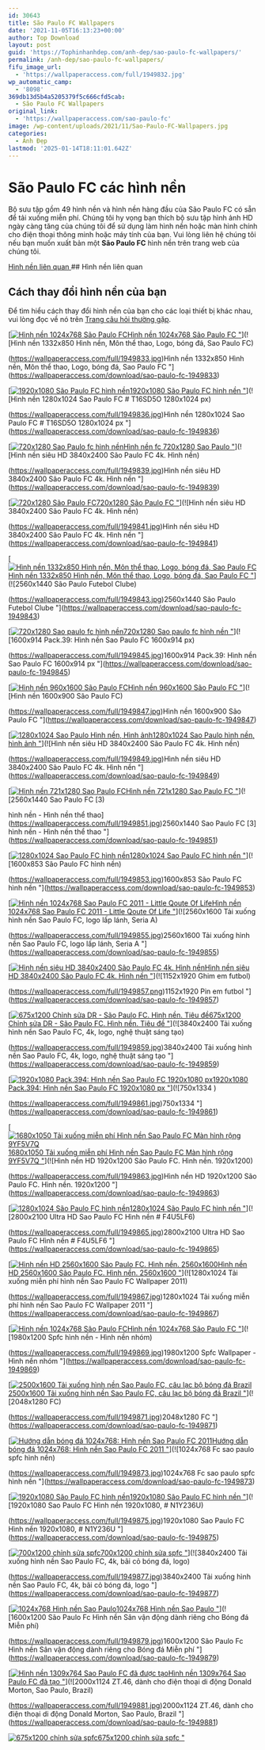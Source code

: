 ```yaml
---
id: 30643
title: São Paulo FC Wallpapers
date: '2021-11-05T16:13:23+00:00'
author: Top Download
layout: post
guid: 'https://Tophinhanhdep.com/anh-dep/sao-paulo-fc-wallpapers/'
permalink: /anh-dep/sao-paulo-fc-wallpapers/
fifu_image_url:
  - 'https://wallpaperaccess.com/full/1949832.jpg'
wp_automatic_camp:
  - '8098'
369db13d5b4a5205379f5c666cfd5cab:
  - São Paulo FC Wallpapers
original_link:
  - 'https://wallpaperaccess.com/sao-paulo-fc'
image: /wp-content/uploads/2021/11/Sao-Paulo-FC-Wallpapers.jpg
categories:
  - Ảnh Đẹp
lastmod: '2025-01-14T18:11:01.642Z'
---
```

# São Paulo FC các hình nền

Bộ sưu tập gồm 49 hình nền và hình nền hàng đầu của São Paulo FC có sẵn để tải xuống miễn phí. Chúng tôi hy vọng bạn thích bộ sưu tập hình ảnh HD ngày càng tăng của chúng tôi để sử dụng làm hình nền hoặc màn hình chính cho điện thoại thông minh hoặc máy tính của bạn. Vui lòng liên hệ chúng tôi nếu bạn muốn xuất bản một **São Paulo FC** hình nền trên trang web của chúng tôi.

[Hình nền liên quan ](#related) ## Hình nền liên quan

## Cách thay đổi hình nền của bạn

Để tìm hiểu cách thay đổi hình nền của bạn cho các loại thiết bị khác nhau, vui lòng đọc về nó trên [Trang câu hỏi thường gặp](https://tophinhanhdep.com/faq/).

  
[[![Hình nền 1024x768 São Paulo FC](https://wallpaperaccess.com/full/1949832.jpg)Hình nền 1024x768 São Paulo FC "](https://wallpaperaccess.com/download/sao-paulo-fc-1949832)](![Hình nền 1332x850 Hình nền, Môn thể thao, Logo, bóng đá, Sao Paulo FC)

(https://wallpaperaccess.com/full/1949833.jpg)Hình nền 1332x850 Hình nền, Môn thể thao, Logo, bóng đá, Sao Paulo FC "](https://wallpaperaccess.com/download/sao-paulo-fc-1949833)

[[![1920x1080 São Paulo FC hình nền](https://wallpaperaccess.com/full/1949834.jpg)1920x1080 São Paulo FC hình nền "](https://wallpaperaccess.com/download/sao-paulo-fc-1949834)](![Hình nền 1280x1024 Sao Paulo FC # T16SD5O 1280x1024 px)

(https://wallpaperaccess.com/full/1949836.jpg)Hình nền 1280x1024 Sao Paulo FC # T16SD5O 1280x1024 px "](https://wallpaperaccess.com/download/sao-paulo-fc-1949836)

[[![720x1280 Sao Paulo fc hình nền](https://wallpaperaccess.com/full/1949838.jpg)Hình nền fc 720x1280 Sao Paulo "](https://wallpaperaccess.com/download/sao-paulo-fc-1949838)](![Hình nền siêu HD 3840x2400 São Paulo FC 4k.  Hình nền)

(https://wallpaperaccess.com/full/1949839.jpg)Hình nền siêu HD 3840x2400 São Paulo FC 4k. Hình nền "](https://wallpaperaccess.com/download/sao-paulo-fc-1949839)

[[![720x1280 São Paulo FC](https://wallpaperaccess.com/full/1949840.jpg)720x1280 São Paulo FC "](https://wallpaperaccess.com/download/sao-paulo-fc-1949840)](![Hình nền siêu HD 3840x2400 São Paulo FC 4k.  Hình nền)

(https://wallpaperaccess.com/full/1949841.jpg)Hình nền siêu HD 3840x2400 São Paulo FC 4k. Hình nền "](https://wallpaperaccess.com/download/sao-paulo-fc-1949841)

[[![Hình nền 1332x850 Hình nền, Môn thể thao, Logo, bóng đá, Sao Paulo FC](https://wallpaperaccess.com/full/1949842.jpg)Hình nền 1332x850 Hình nền, Môn thể thao, Logo, bóng đá, Sao Paulo FC "](https://wallpaperaccess.com/download/sao-paulo-fc-1949842)](![2560x1440 São Paulo Futebol Clube)

(https://wallpaperaccess.com/full/1949843.jpg)2560x1440 São Paulo Futebol Clube "](https://wallpaperaccess.com/download/sao-paulo-fc-1949843)

[[![720x1280 Sao paulo fc hình nền](https://wallpaperaccess.com/full/1949844.jpg)720x1280 Sao paulo fc hình nền "](https://wallpaperaccess.com/download/sao-paulo-fc-1949844)](![1600x914 Pack.39: Hình nền Sao Paulo FC 1600x914 px)

(https://wallpaperaccess.com/full/1949845.jpg)1600x914 Pack.39: Hình nền Sao Paulo FC 1600x914 px "](https://wallpaperaccess.com/download/sao-paulo-fc-1949845)

[[![Hình nền 960x1600 São Paulo FC](https://wallpaperaccess.com/full/1949846.png)Hình nền 960x1600 São Paulo FC "](https://wallpaperaccess.com/download/sao-paulo-fc-1949846)](![Hình nền 1600x900 São Paulo FC)

(https://wallpaperaccess.com/full/1949847.jpg)Hình nền 1600x900 São Paulo FC "](https://wallpaperaccess.com/download/sao-paulo-fc-1949847)

[[![1280x1024 Sao Paulo Hình nền, Hình ảnh](https://wallpaperaccess.com/full/1949848.jpg)1280x1024 Sao Paulo hình nền, hình ảnh "](https://wallpaperaccess.com/download/sao-paulo-fc-1949848)](![Hình nền siêu HD 3840x2400 São Paulo FC 4k.  Hình nền)

(https://wallpaperaccess.com/full/1949849.jpg)Hình nền siêu HD 3840x2400 São Paulo FC 4k. Hình nền "](https://wallpaperaccess.com/download/sao-paulo-fc-1949849)

[[![Hình nền 721x1280 Sao Paulo FC](https://wallpaperaccess.com/full/1949850.jpg)Hình nền 721x1280 Sao Paulo FC "](https://wallpaperaccess.com/download/sao-paulo-fc-1949850)](![2560x1440 Sao Paulo FC [3)

 hình nền - Hình nền thể thao](https://wallpaperaccess.com/full/1949851.jpg)2560x1440 Sao Paulo FC \[3\] hình nền - Hình nền thể thao "](https://wallpaperaccess.com/download/sao-paulo-fc-1949851)

[[![1280x1024 Sao Paulo FC hình nền](https://wallpaperaccess.com/full/1949852.jpg)1280x1024 Sao Paulo FC hình nền "](https://wallpaperaccess.com/download/sao-paulo-fc-1949852)](![1600x853 São Paulo FC hình nền)

(https://wallpaperaccess.com/full/1949853.jpg)1600x853 São Paulo FC hình nền "](https://wallpaperaccess.com/download/sao-paulo-fc-1949853)

[[![Hình nền 1024x768 Sao Paulo FC 2011 - Little Qoute Of Life](https://wallpaperaccess.com/full/1949854.png)Hình nền 1024x768 Sao Paulo FC 2011 - Little Qoute Of Life "](https://wallpaperaccess.com/download/sao-paulo-fc-1949854)](![2560x1600 Tải xuống hình nền Sao Paulo FC, logo lấp lánh, Seria A)

(https://wallpaperaccess.com/full/1949855.jpg)2560x1600 Tải xuống hình nền Sao Paulo FC, logo lấp lánh, Seria A "](https://wallpaperaccess.com/download/sao-paulo-fc-1949855)

[[![Hình nền siêu HD 3840x2400 São Paulo FC 4k.  Hình nền](https://wallpaperaccess.com/full/1949856.jpg)Hình nền siêu HD 3840x2400 São Paulo FC 4k. Hình nền "](https://wallpaperaccess.com/download/sao-paulo-fc-1949856)](![1152x1920 Ghim em futbol)

(https://wallpaperaccess.com/full/1949857.png)1152x1920 Pin em futbol "](https://wallpaperaccess.com/download/sao-paulo-fc-1949857)

[[![675x1200 Chỉnh sửa DR - São Paulo FC.  Hình nền.  Tiêu đề](https://wallpaperaccess.com/full/1949858.jpg)675x1200 Chỉnh sửa DR - São Paulo FC. Hình nền. Tiêu đề "](https://wallpaperaccess.com/download/sao-paulo-fc-1949858)](![3840x2400 Tải xuống hình nền Sao Paulo FC, 4k, logo, nghệ thuật sáng tạo)

(https://wallpaperaccess.com/full/1949859.jpg)3840x2400 Tải xuống hình nền Sao Paulo FC, 4k, logo, nghệ thuật sáng tạo "](https://wallpaperaccess.com/download/sao-paulo-fc-1949859)

[[![1920x1080 Pack.394: Hình nền Sao Paulo FC 1920x1080 px](https://wallpaperaccess.com/full/1949860.jpg)1920x1080 Pack.394: Hình nền Sao Paulo FC 1920x1080 px "](https://wallpaperaccess.com/download/sao-paulo-fc-1949860)](![750x1334 )

(https://wallpaperaccess.com/full/1949861.jpg)750x1334 "](https://wallpaperaccess.com/download/sao-paulo-fc-1949861)

[[![1680x1050 Tải xuống miễn phí Hình nền Sao Paulo FC Màn hình rộng 9YF5V7Q](https://wallpaperaccess.com/full/1949862.jpg)1680x1050 Tải xuống miễn phí Hình nền Sao Paulo FC Màn hình rộng 9YF5V7Q "](https://wallpaperaccess.com/download/sao-paulo-fc-1949862)](![Hình nền HD 1920x1200 São Paulo FC.  Hình nền.  1920x1200)

(https://wallpaperaccess.com/full/1949863.jpg)Hình nền HD 1920x1200 São Paulo FC. Hình nền. 1920x1200 "](https://wallpaperaccess.com/download/sao-paulo-fc-1949863)

[[![1280x1024 São Paulo FC hình nền](https://wallpaperaccess.com/full/1949864.jpg)1280x1024 São Paulo FC hình nền "](https://wallpaperaccess.com/download/sao-paulo-fc-1949864)](![2800x2100 Ultra HD Sao Paulo FC Hình nền # F4U5LF6)

(https://wallpaperaccess.com/full/1949865.jpg)2800x2100 Ultra HD Sao Paulo FC Hình nền # F4U5LF6 "](https://wallpaperaccess.com/download/sao-paulo-fc-1949865)

[[![Hình nền HD 2560x1600 São Paulo FC.  Hình nền.  2560x1600](https://wallpaperaccess.com/full/1949866.jpg)Hình nền HD 2560x1600 São Paulo FC. Hình nền. 2560x1600 "](https://wallpaperaccess.com/download/sao-paulo-fc-1949866)](![1280x1024 Tải xuống miễn phí hình nền Sao Paulo FC Wallpaper 2011)

(https://wallpaperaccess.com/full/1949867.jpg)1280x1024 Tải xuống miễn phí hình nền Sao Paulo FC Wallpaper 2011 "](https://wallpaperaccess.com/download/sao-paulo-fc-1949867)

[[![Hình nền 1024x768 São Paulo FC](https://wallpaperaccess.com/full/1949868.jpg)Hình nền 1024x768 São Paulo FC "](https://wallpaperaccess.com/download/sao-paulo-fc-1949868)](![1980x1200 Spfc hình nền - Hình nền nhóm)

(https://wallpaperaccess.com/full/1949869.jpg)1980x1200 Spfc Wallpaper - Hình nền nhóm "](https://wallpaperaccess.com/download/sao-paulo-fc-1949869)

[[![2500x1600 Tải xuống hình nền Sao Paulo FC, câu lạc bộ bóng đá Brazil](https://wallpaperaccess.com/full/1949870.jpg)2500x1600 Tải xuống hình nền Sao Paulo FC, câu lạc bộ bóng đá Brazil "](https://wallpaperaccess.com/download/sao-paulo-fc-1949870)](![2048x1280 FC)

(https://wallpaperaccess.com/full/1949871.jpg)2048x1280 FC "](https://wallpaperaccess.com/download/sao-paulo-fc-1949871)

[[![Hướng dẫn bóng đá 1024x768: Hình nền Sao Paulo FC 2011](https://wallpaperaccess.com/full/1949872.jpg)Hướng dẫn bóng đá 1024x768: Hình nền Sao Paulo FC 2011 "](https://wallpaperaccess.com/download/sao-paulo-fc-1949872)](![1024x768 Fc sao paulo spfc hình nền)

(https://wallpaperaccess.com/full/1949873.jpg)1024x768 Fc sao paulo spfc hình nền "](https://wallpaperaccess.com/download/sao-paulo-fc-1949873)

[[![1920x1080 São Paulo FC hình nền](https://wallpaperaccess.com/full/1949874.jpg)1920x1080 São Paulo FC hình nền "](https://wallpaperaccess.com/download/sao-paulo-fc-1949874)](![1920x1080 Sao Paulo FC Hình nền 1920x1080, # N1Y236U)

(https://wallpaperaccess.com/full/1949875.jpg)1920x1080 Sao Paulo FC Hình nền 1920x1080, # N1Y236U "](https://wallpaperaccess.com/download/sao-paulo-fc-1949875)

[[![700x1200 chỉnh sửa spfc](https://wallpaperaccess.com/full/1949876.jpg)700x1200 chỉnh sửa spfc "](https://wallpaperaccess.com/download/sao-paulo-fc-1949876)](![3840x2400 Tải xuống hình nền Sao Paulo FC, 4k, bãi cỏ bóng đá, logo)

(https://wallpaperaccess.com/full/1949877.jpg)3840x2400 Tải xuống hình nền Sao Paulo FC, 4k, bãi cỏ bóng đá, logo "](https://wallpaperaccess.com/download/sao-paulo-fc-1949877)

[[![1024x768 Hình nền Sao Paulo](https://wallpaperaccess.com/full/1949878.jpg)1024x768 Hình nền Sao Paulo "](https://wallpaperaccess.com/download/sao-paulo-fc-1949878)](![1600x1200 São Paulo Fc Hình nền Sân vận động dành riêng cho Bóng đá Miễn phí)

(https://wallpaperaccess.com/full/1949879.jpg)1600x1200 São Paulo Fc Hình nền Sân vận động dành riêng cho Bóng đá Miễn phí "](https://wallpaperaccess.com/download/sao-paulo-fc-1949879)

[[![Hình nền 1309x764 Sao Paulo FC đã được tạo](https://wallpaperaccess.com/full/1949880.jpg)Hình nền 1309x764 Sao Paulo FC đã tạo "](https://wallpaperaccess.com/download/sao-paulo-fc-1949880)](![2000x1124 ZT.46, dành cho điện thoại di động Donald Morton, Sao Paulo, Brazil)

(https://wallpaperaccess.com/full/1949881.jpg)2000x1124 ZT.46, dành cho điện thoại di động Donald Morton, Sao Paulo, Brazil "](https://wallpaperaccess.com/download/sao-paulo-fc-1949881)

[![675x1200 chỉnh sửa spfc](https://wallpaperaccess.com/full/1949882.jpg)675x1200 chỉnh sửa spfc "](https://wallpaperaccess.com/download/sao-paulo-fc-1949882)
